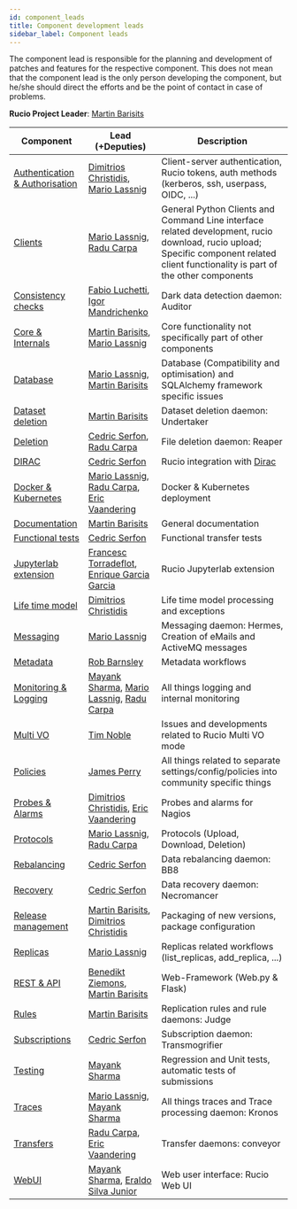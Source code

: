 ```yaml
---
id: component_leads
title: Component development leads
sidebar_label: Component leads
---
```


The component lead is responsible for the planning and development of patches
and features for the respective component. This does not mean that the component
lead is the only person developing the component, but he/she should direct the
efforts and be the point of contact in case of problems.

**Rucio Project Leader**: [Martin Barisits](https://github.com/bari12)

|Component | Lead (+Deputies) | Description|
|--------- | ---------------- | -----------|
|[Authentication & Authorisation](https://github.com/rucio/rucio/issues?q=label%3A%22Authentication+%26+Authorisation%22+is%3Aissue+is%3Aopen) | [Dimitrios Christidis](https://github.com/dchristidis), [Mario Lassnig](https://github.com/mlassnig) | Client-server authentication, Rucio tokens, auth methods (kerberos, ssh, userpass, OIDC, ...)|
|[Clients](https://github.com/rucio/rucio/issues?q=label%3A%22Clients%22+is%3Aissue+is%3Aopen) | [Mario Lassnig](https://github.com/mlassnig), [Radu Carpa](https://github.com/rcarpa) | General Python Clients and Command Line interface related development, rucio download, rucio upload; Specific component related client functionality is part of the other components|
|[Consistency checks](https://github.com/rucio/rucio/issues?q=label%3A%22Consistency+checks%22+is%3Aissue+is%3Aopen) | [Fabio Luchetti](https://github.com/faluchet), [Igor Mandrichenko](https://github.com/orgs/rucio/people/ivmfnal)| Dark data detection daemon: Auditor|
|[Core & Internals](https://github.com/rucio/rucio/issues?q=label%3A%22Core+%26+Internals%22+is%3Aissue+is%3Aopen) | [Martin Barisits](https://github.com/bari12), [Mario Lassnig](https://github.com/mlassnig) | Core functionality not specifically part of other components|
|[Database](https://github.com/rucio/rucio/issues?q=label%3A%22Database%22+is%3Aissue+is%3Aopen) | [Mario Lassnig](https://github.com/mlassnig), [Martin Barisits](https://github.com/bari12) | Database (Compatibility and optimisation) and SQLAlchemy framework specific issues|
|[Dataset deletion](https://github.com/rucio/rucio/issues?q=label%3A%22Dataset+deletion%22+is%3Aissue+is%3Aopen) | [Martin Barisits](https://github.com/bari12) | Dataset deletion daemon: Undertaker|
|[Deletion](https://github.com/rucio/rucio/issues?q=label%3A%22Deletion%22+is%3Aissue+is%3Aopen) | [Cedric Serfon](https://github.com/cserf), [Radu Carpa](https://github.com/rcarpa) | File deletion daemon: Reaper|
|[DIRAC](https://github.com/rucio/rucio/issues?q=label%3A%22Dirac%22+is%3Aissue+is%3Aopen) | [Cedric Serfon](https://github.com/cserf) | Rucio integration with [Dirac](https://github.com/DIRACGrid/)|
|[Docker & Kubernetes](https://github.com/rucio/rucio/issues?q=is%3Aopen+is%3Aissue+label%3A%22Docker+%26+Kubernetes%22) | [Mario Lassnig](https://github.com/mlassnig), [Radu Carpa](https://github.com/rcarpa), [Eric Vaandering](https://github.com/ericvaandering) | Docker & Kubernetes deployment|
|[Documentation](https://github.com/rucio/rucio/issues?q=label%3A%22Documentation%22+is%3Aissue+is%3Aopen) | [Martin Barisits](https://github.com/bari12) | General documentation|
|[Functional tests](https://github.com/rucio/rucio/issues?q=label%3A%22Functional+tests%22+is%3Aissue+is%3Aopen) | [Cedric Serfon](https://github.com/cserf) | Functional transfer tests|
|[Jupyterlab extension](https://github.com/rucio/jupyterlab-extension/issues) | [Francesc Torradeflot](https://github.com/ftorradeflot), [Enrique Garcia Garcia](https://github.com/garciagenrique) | Rucio Jupyterlab extension|
|[Life time model](https://github.com/rucio/rucio/issues?q=label%3A%22Life+time+model%22+is%3Aissue+is%3Aopen) | [Dimitrios Christidis](https://github.com/dchristidis) | Life time model processing and exceptions|
|[Messaging](https://github.com/rucio/rucio/issues?q=label%3A%22Messaging%22+is%3Aissue+is%3Aopen) | [Mario Lassnig](https://github.com/mlassnig) | Messaging daemon: Hermes, Creation of eMails and ActiveMQ messages|
|[Metadata](https://github.com/rucio/rucio/issues?q=label%3A%22Metadata%22+is%3Aissue+is%3Aopen) | [Rob Barnsley](https://github.com/robbarnsley) | Metadata workflows|
|[Monitoring & Logging](https://github.com/rucio/rucio/issues?q=label%3A%22Monitoring+%26+Logging%22+is%3Aissue+is%3Aopen) | [Mayank Sharma](https://github.com/maany), [Mario Lassnig](https://github.com/mlassnig), [Radu Carpa](https://github.com/rcarpa) | All things logging and internal monitoring|
|[Multi VO](https://github.com/rucio/rucio/issues?q=is%3Aopen+is%3Aissue+label%3A%22Multi+VO%22) | [Tim Noble](https://github.com/Thysk) |  Issues and developments related to Rucio Multi VO mode|
|[Policies](https://github.com/rucio/rucio/issues?q=is%3Aopen+is%3Aissue+label%3APolicies) | [James Perry](https://github.com/jamesp-epcc) |  All things related to separate settings/config/policies into community specific things|
|[Probes & Alarms](https://github.com/rucio/rucio/issues?q=label%3A%22Probes+%26+Alarms%22+is%3Aissue+is%3Aopen) | [Dimitrios Christidis](https://github.com/dchristidis), [Eric Vaandering](https://github.com/ericvaandering) | Probes and alarms for Nagios|
|[Protocols](https://github.com/rucio/rucio/issues?q=is%3Aopen+is%3Aissue+label%3AProtocols) | [Mario Lassnig](https://github.com/mlassnig), [Radu Carpa](https://github.com/rcarpa) |  Protocols (Upload, Download, Deletion)|
|[Rebalancing](https://github.com/rucio/rucio/issues?q=label%3A%22Rebalancing%22+is%3Aissue+is%3Aopen) | [Cedric Serfon](https://github.com/cserf) | Data rebalancing daemon: BB8|
|[Recovery](https://github.com/rucio/rucio/issues?q=label%3A%22Recovery%22+is%3Aissue+is%3Aopen) | [Cedric Serfon](https://github.com/cserf) | Data recovery daemon: Necromancer|
|[Release management](https://github.com/rucio/rucio/issues?q=label%3A%22Release+management%22+is%3Aissue+is%3Aopen) | [Martin Barisits](https://github.com/bari12), [Dimitrios Christidis](https://github.com/dchristidis) | Packaging of new versions, package configuration|
|[Replicas](https://github.com/rucio/rucio/issues?q=is%3Aopen+is%3Aissue+label%3AReplicas) | [Mario Lassnig](https://github.com/mlassnig) | Replicas related workflows (list_replicas, add_replica, ...)|
|[REST & API](https://github.com/rucio/rucio/issues?q=is%3Aopen+is%3Aissue+label%3A%22REST+%26+API%22) | [Benedikt Ziemons](https://github.com/bziemons), [Martin Barisits](https://github.com/bari12) | Web-Framework (Web.py & Flask)|
|[Rules](https://github.com/rucio/rucio/issues?q=label%3A%22Rules%22+is%3Aissue+is%3Aopen) | [Martin Barisits](https://github.com/bari12) | Replication rules and rule daemons: Judge|
|[Subscriptions](https://github.com/rucio/rucio/issues?q=label%3A%22Subscriptions%22+is%3Aissue+is%3Aopen) | [Cedric Serfon](https://github.com/cserf) | Subscription daemon: Transmogrifier|
|[Testing](https://github.com/rucio/rucio/issues?q=label%3A%22Testing%22+is%3Aissue+is%3Aopen) | [Mayank Sharma](https://github.com/maany) | Regression and Unit tests, automatic tests of submissions|
|[Traces](https://github.com/rucio/rucio/issues?q=label%3A%22Traces%22+is%3Aissue+is%3Aopen) | [Mario Lassnig](https://github.com/mlassnig), [Mayank Sharma](https://github.com/maany) | All things traces and Trace processing daemon: Kronos|
|[Transfers](https://github.com/rucio/rucio/issues?q=label%3A%22Transfers%22+is%3Aissue+is%3Aopen) |  [Radu Carpa](https://github.com/rcarpa), [Eric Vaandering](https://github.com/ericvaandering) | Transfer daemons: conveyor|
|[WebUI](https://github.com/rucio/rucio/issues?q=label%3A%22WebUI%22+is%3Aissue+is%3Aopen) | [Mayank Sharma](https://github.com/maany), [Eraldo Silva Junior](https://github.com/esilvaju) | Web user interface: Rucio Web UI|
